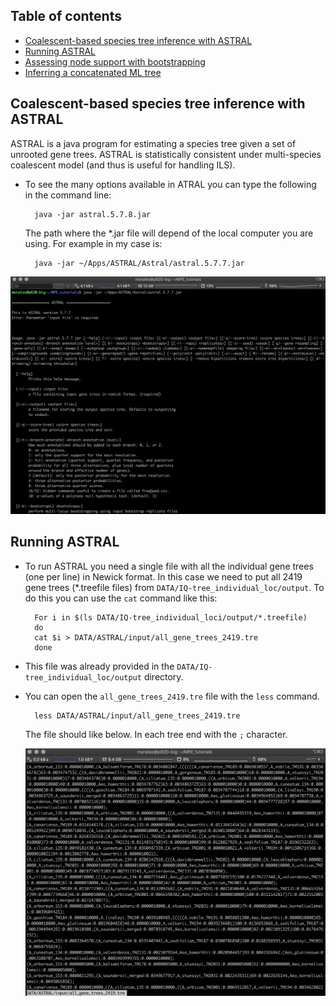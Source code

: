## Table of contents

* [Coalescent-based species tree inference with ASTRAL](#astral)
* [Running ASTRAL](#running)
* [Assessing node support with bootstrapping](#boot)
* [Inferring a concatenated ML tree](#concat)

<a name="astral"></a>
## Coalescent-based species tree inference with ASTRAL


ASTRAL is a java program for estimating a species tree given a set of unrooted gene trees. ASTRAL is statistically consistent under multi-species coalescent model (and thus is useful for handling ILS).


* To see the many options available in ATRAL you can type the following in the command line:

		java -jar astral.5.7.8.jar

	The path where the *.jar file will depend of the local computer you are using. For example in my case is:

		java -jar ~/Apps/ASTRAL/Astral/astral.5.7.7.jar
		
<p align="center"><img src="images/astral_1.png" alt="IQTREE" width="900"></p>


<a name="running"></a>
## Running ASTRAL

* To run ASTRAL you need a single file with all the individual gene trees (one per line) in Newick format. In this case we need to put all 2419 gene trees (*.treefile files) from `DATA/IQ-tree_individual_loc/output`. To do this you can use the `cat` command like this:

		For i in $(ls DATA/IQ-tree_individual_loci/output/*.treefile)
		do
		cat $i > DATA/ASTRAL/input/all_gene_trees_2419.tre
		done
		
* This file was already provided in the `DATA/IQ-tree_individual_loc/output` directory.

* You can open the `all_gene_trees_2419.tre` file with the `less` command.

		less DATA/ASTRAL/input/all_gene_trees_2419.tre
		
	The file should like below. In each tree end with the `;` character. <p align="center"><img src="images/astral_2.png" alt="IQTREE" width="900"></p>

	
	


